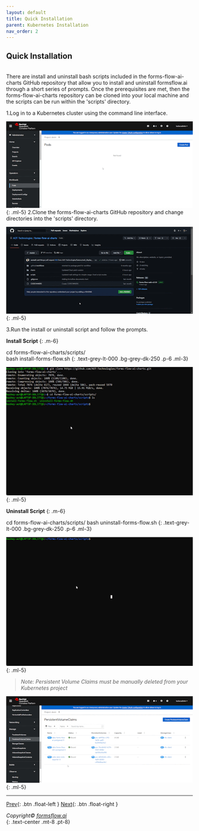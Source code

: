 ```yaml
---
layout: default
title: Quick Installation
parent: Kubernetes Installation
nav_order: 2
---
```


## Quick Installation
\
There are install and uninstall bash scripts included in the forms-flow-ai-charts GitHub repository that allow you to install and uninstall formsflow.ai through a short series of prompts. Once the prerequisites are met, then the forms-flow-ai-charts repository can be cloned into your local machine and the scripts can be run within the 'scripts' directory.

1.Log in to a Kubernetes cluster using the command line interface.  


![quick kubernetes 1](../../assets/QuickKubernetes/kube_login%20(1).gif)
 {: .ml-5}
2.Clone the forms-flow-ai-charts GitHub repository and change directories into the 'scripts' directory. 


![quick kubernetes 2](../../assets/QuickKubernetes/kube2.gif)
 {: .ml-5}

3.Run the install or uninstall script and follow the prompts.

__Install Script__
{: .m-6}

 cd forms-flow-ai-charts/scripts/  
  bash install-forms-flow.sh
  {: .text-grey-lt-000 .bg-grey-dk-250 .p-6 .ml-3}  


![quick kubernetes 3](../../assets/QuickKubernetes/kube_3.gif)
 {: .ml-5}

 __Uninstall Script__
{: .m-6}

 cd forms-flow-ai-charts/scripts/
 bash uninstall-forms-flow.sh
 {: .text-grey-lt-000 .bg-grey-dk-250 .p-6 .ml-3}

 ![quick kubernetes 3](../../assets/QuickKubernetes/kube_quick_uninstall.gif)
 {: .ml-5}

 >*Note: Persistent Volume Claims must be manually deleted from your Kubernetes project*

 ![quick kubernetes 3](../../assets/QuickKubernetes/kube_persist.gif)
 {: .ml-5}

 ---

 [Prev](/forms-flow-installation-doc/Pages/Kubernetes/Overview.html){: .btn .float-left }
 [Next](/forms-flow-installation-doc/Pages/Kubernetes/KubernetesIndividual.html){: .btn .float-right }

*Copyright© [formsflow.ai](https://formsflow.ai/)*   
{: .text-center .mt-8 .pt-8}